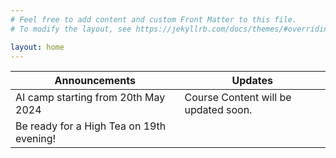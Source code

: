 ```yaml
---
# Feel free to add content and custom Front Matter to this file.
# To modify the layout, see https://jekyllrb.com/docs/themes/#overriding-theme-defaults

layout: home
---
```



| Announcements| Updates |
| -------------| ------- |
|       AI camp starting from 20th May 2024 | Course Content will be updated soon.|
|Be ready for a High Tea on 19th evening! ||


